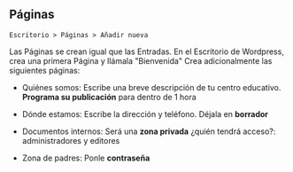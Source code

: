 ## Páginas

`Escritorio > Páginas > Añadir nueva`

Las Páginas se crean igual que las Entradas. En el Escritorio de Wordpress, crea una primera Página y llámala "Bienvenida" Crea adicionalmente las siguientes páginas:

* Quiénes somos: Escribe una breve descripción de tu centro educativo. **Programa su publicación** para dentro de 1 hora

* Dónde estamos: Escribe la dirección y teléfono. Déjala en **borrador**

* Documentos internos: Será una **zona privada** ¿quién tendrá acceso?: administradores y editores

* Zona de padres: Ponle **contraseña**




